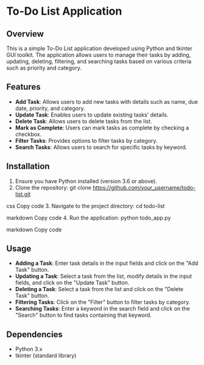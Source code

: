# To-Do List Application

## Overview
This is a simple To-Do List application developed using Python and tkinter GUI toolkit. The application allows users to manage their tasks by adding, updating, deleting, filtering, and searching tasks based on various criteria such as priority and category.

## Features
- **Add Task**: Allows users to add new tasks with details such as name, due date, priority, and category.
- **Update Task**: Enables users to update existing tasks' details.
- **Delete Task**: Allows users to delete tasks from the list.
- **Mark as Complete**: Users can mark tasks as complete by checking a checkbox.
- **Filter Tasks**: Provides options to filter tasks by category.
- **Search Tasks**: Allows users to search for specific tasks by keyword.

## Installation
1. Ensure you have Python installed (version 3.6 or above).
2. Clone the repository:
git clone https://github.com/your_username/todo-list.git

css
Copy code
3. Navigate to the project directory:
cd todo-list

markdown
Copy code
4. Run the application:
python todo_app.py

markdown
Copy code

## Usage
- **Adding a Task**: Enter task details in the input fields and click on the "Add Task" button.
- **Updating a Task**: Select a task from the list, modify details in the input fields, and click on the "Update Task" button.
- **Deleting a Task**: Select a task from the list and click on the "Delete Task" button.
- **Filtering Tasks**: Click on the "Filter" button to filter tasks by category.
- **Searching Tasks**: Enter a keyword in the search field and click on the "Search" button to find tasks containing that keyword.

## Dependencies
- Python 3.x
- tkinter (standard library)
